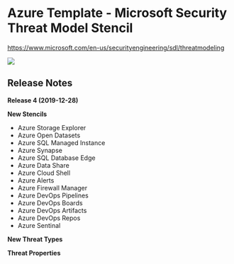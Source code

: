 
# Azure Template - Microsoft Security Threat Model Stencil #
https://www.microsoft.com/en-us/securityengineering/sdl/threatmodeling

![](https://i.imgur.com/M6o7wJT.png)

## Release Notes ##

**Release 4 (2019-12-28)**

**New Stencils**
- Azure Storage Explorer
- Azure Open Datasets
- Azure SQL Managed Instance
- Azure Synapse
- Azure SQL Database Edge
- Azure Data Share
- Azure Cloud Shell
- Azure Alerts
- Azure Firewall Manager
- Azure DevOps Pipelines
- Azure DevOps Boards
- Azure DevOps Artifacts
- Azure DevOps Repos
- Azure Sentinal

**New Threat Types**

**Threat Properties**